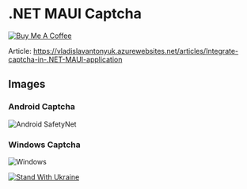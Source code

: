 # .NET MAUI Captcha

[![Buy Me A Coffee](https://ik.imagekit.io/VladislavAntonyuk/vladislavantonyuk/misc/bmc-button.png)](https://www.buymeacoffee.com/vlad.antonyuk)

Article: https://vladislavantonyuk.azurewebsites.net/articles/Integrate-captcha-in-.NET-MAUI-application

## Images

### Android Captcha

![Android SafetyNet](https://ik.imagekit.io/VladislavAntonyuk/vladislavantonyuk/articles/36/Android.gif)

### Windows Captcha

![Windows](https://ik.imagekit.io/VladislavAntonyuk/vladislavantonyuk/articles/36/Windows.gif)

[![Stand With Ukraine](https://img.shields.io/badge/made_in-ukraine-ffd700.svg?labelColor=0057b7)](https://stand-with-ukraine.pp.ua)